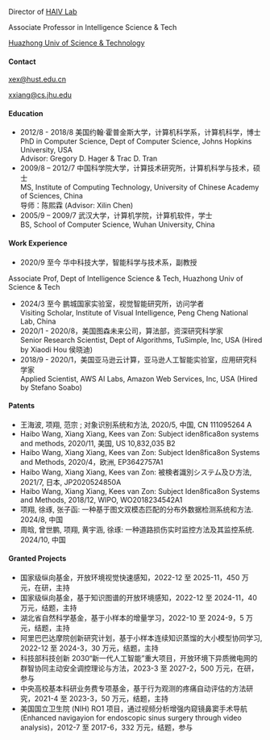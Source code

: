 Director of [HAIV Lab](https://haivlab.wixsite.com/home)

Associate Professor in Intelligence Science & Tech

[Huazhong Univ of Science & Technology](https://english.hust.edu.cn)


#### Contact
xex@hust.edu.cn

xxiang@cs.jhu.edu

#### Education
- 2012/8 - 2018/8 美国约翰·霍普金斯⼤学，计算机科学系，计算机科学，博士<br>
PhD in Computer Science, Dept of Computer Science, Johns Hopkins University, USA    
Advisor: Gregory D. Hager & Trac D. Tran   
- 2009/8 – 2012/7 中国科学院大学，计算技术研究所，计算机科学与技术，硕士<br>
MS, Institute of Computing Technology, University of Chinese Academy of Sciences, China    
导师：陈熙霖 (Advisor: Xilin Chen)    
- 2005/9 – 2009/7 武汉大学，计算机学院，计算机软件，学士<br>
BS, School of Computer Science, Wuhan University, China 

#### Work Experience
- 2020/9 至今 华中科技大学，智能科学与技术系，副教授
  
Associate Prof, Dept of Intelligence Science & Tech, Huazhong Univ of Science & Tech   
- 2024/3 至今 鹏城国家实验室，视觉智能研究所，访问学者   
Visiting Scholar, Institute of Visual Intelligence, Peng Cheng National Lab, China  
- 2020/1 - 2020/8，美国图森未来公司，算法部，资深研究科学家  
Senior Research Scientist, Dept of Algorithms, TuSimple, Inc, USA (Hired by Xiaodi Hou 侯晓迪)  
- 2018/9 - 2020/1，美国亚马逊云计算，亚马逊人工智能实验室，应用研究科学家  
Applied Scientist, AWS AI Labs, Amazon Web Services, Inc, USA (Hired by Stefano Soabo)  

#### Patents
- 王海波, 项翔, 范宗 ; 对象识别系统和方法, 2020/5, 中国, CN 111095264 A
- Haibo Wang, Xiang Xiang, Kees van Zon: Subject iden8fica8on systems and methods, 2020/11, 美国, US 10,832,035 B2
- Haibo Wang, Xiang Xiang, Kees van Zon: Subject Iden8fica8on Systems and Methods, 2020/4，欧洲, EP3642757A1
- Haibo Wang, Xiang Xiang, Kees van Zon: 被検者識別システム及ひ方法, 2021/7, 日本, JP2020524850A
- Haibo Wang, Xiang Xiang, Kees van Zon: Subject Iden8fica8on Systems and Methods, 2018/12, WIPO, WO2018234542A1
- 项翔, 徐琢, 张子函: ⼀种基于图文双模态匹配的分布外数据检测系统和方法. 2024/8, 中国
- 周晗, 曾世鹏, 项翔, 黄宇涵, 徐琢: ⼀种道路损伤实时监控方法及其监控系统. 2024/10, 中国

#### Granted Projects
- 国家级纵向基金，开放环境视觉快速感知，2022-12 至 2025-11，450 万元，在研，主持
- 国家级纵向基金，基于知识图谱的开放环境感知，2022-12 至 2024-11，40 万元，结题，主持
-  湖北省自然科学基金，基于小样本的增量学习，2022-10 至 2024-9，5 万元，结题，主持
- 阿里巴巴达摩院创新研究计划，基于小样本连续知识蒸馏的大小模型协同学习, 2022-12 至 2024-3，30 万元，结题，主持
- 科技部科技创新 2030“新⼀代人工智能”重大项目，开放环境下异质微电网的群智协同主动安全调控理论与方法，2023-3 至 2027-2，500 万元，在研，参与
- 中央高校基本科研业务费专项基金，基于行为观测的疼痛自动评估的方法研究，2021-4 至 2023-3，50 万元，结题，主持
- 美国国立卫生院 (NIH) RO1 项目，通过视频分析增强内窥镜鼻窦手术导航 (Enhanced navigayion for endoscopic sinus surgery through video analysis)，2012-7 至 2017-6，332 万元，结题，参与


